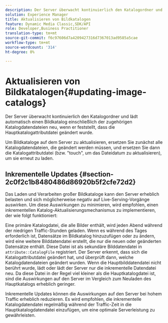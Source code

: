 ```yaml
---
description: Der Server überwacht kontinuierlich den Katalogordner und lädt automatisch einen Bildkatalog einschließlich der zugehörigen Katalogdatendateien neu, wenn er feststellt, dass die Hauptkatalogattributdatei geändert wurde.
solution: Experience Manager
title: Aktualisieren von Bildkatalogen
feature: Dynamic Media Classic,SDK/API
role: Developer,Business Practitioner
translation-type: tm+mt
source-git-commit: f6c97606d7a4209427316d7367013ad9585a5cae
workflow-type: tm+mt
source-wordcount: '314'
ht-degree: 0%

---
```



# Aktualisieren von Bildkatalogen{#updating-image-catalogs}

Der Server überwacht kontinuierlich den Katalogordner und lädt automatisch einen Bildkatalog einschließlich der zugehörigen Katalogdatendateien neu, wenn er feststellt, dass die Hauptkatalogattributdatei geändert wurde.

Um Bildkataloge auf dem Server zu aktualisieren, ersetzen Sie zunächst alle Katalogdatendateien, die geändert werden müssen, und ersetzen Sie dann die Katalogattributdatei (bzw. &quot;touch&quot;, um das Dateidatum zu aktualisieren), um sie erneut zu laden.

## Inkrementelle Updates {#section-2c0f2c1b8480486d86920b5f2cfe72d2}

Das Laden und Verarbeiten großer Bildkataloge kann den Server erheblich belasten und sich möglicherweise negativ auf Live-Serving-Vorgänge auswirken. Um diese Auswirkungen zu minimieren, wird empfohlen, einen inkrementellen Katalog-Aktualisierungsmechanismus zu implementieren, der wie folgt funktioniert:

Eine primäre Katalogdatei, die alle Bilder enthält, wird jeden Abend während der niedrigen Traffic-Stunden geladen. Wenn es während des Tages erforderlich ist, Datensätze im Bildkatalog hinzuzufügen oder zu ändern, wird eine weitere Bilddatendatei erstellt, die nur die neuen oder geänderten Datensätze enthält. Diese Datei ist als sekundäre Bilddatendatei in `attribute::CatalogFile` registriert. Der Server erkennt, dass sich die Katalogattributdatei geändert hat, und überprüft dann, welche Katalogdatendateien geändert wurden. Wenn die Hauptbilddatendatei nicht berührt wurde, lädt oder lädt der Server nur die inkrementelle Datendatei neu. Da diese Datei in der Regel viel kleiner als die Hauptkatalogdatei ist, sind die Auswirkungen auf den Server im Vergleich zum Neuladen des Hauptkatalogs erheblich geringer.

Inkrementelle Updates können die Auswirkungen auf den Server bei hohem Traffic erheblich reduzieren. Es wird empfohlen, die inkrementelle Katalogdatendatei regelmäßig während der Traffic-Zeit in die Hauptkatalogdatendatei einzufügen, um eine optimale Serverleistung zu gewährleisten.
